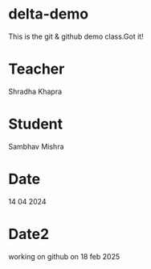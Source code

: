 # delta-demo
This is the git &amp; github demo class.Got it!

# Teacher
Shradha Khapra

# Student
Sambhav Mishra

# Date 
 14 04 2024

 # Date2
 working on github on 18 feb 2025